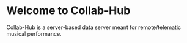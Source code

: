# Welcome to Collab-Hub
Collab-Hub is a server-based data server meant for remote/telematic musical performance.

